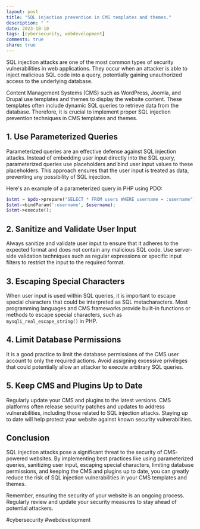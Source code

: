 ```yaml
---
layout: post
title: "SQL injection prevention in CMS templates and themes."
description: " "
date: 2023-10-10
tags: [cybersecurity, webdevelopment]
comments: true
share: true
---
```


SQL injection attacks are one of the most common types of security vulnerabilities in web applications. They occur when an attacker is able to inject malicious SQL code into a query, potentially gaining unauthorized access to the underlying database.

Content Management Systems (CMS) such as WordPress, Joomla, and Drupal use templates and themes to display the website content. These templates often include dynamic SQL queries to retrieve data from the database. Therefore, it is crucial to implement proper SQL injection prevention techniques in CMS templates and themes.

## 1. Use Parameterized Queries

Parameterized queries are an effective defense against SQL injection attacks. Instead of embedding user input directly into the SQL query, parameterized queries use placeholders and bind user input values to these placeholders. This approach ensures that the user input is treated as data, preventing any possibility of SQL injection.

Here's an example of a parameterized query in PHP using PDO:

```php
$stmt = $pdo->prepare("SELECT * FROM users WHERE username = :username");
$stmt->bindParam(':username', $username);
$stmt->execute();
```

## 2. Sanitize and Validate User Input

Always sanitize and validate user input to ensure that it adheres to the expected format and does not contain any malicious SQL code. Use server-side validation techniques such as regular expressions or specific input filters to restrict the input to the required format.

## 3. Escaping Special Characters

When user input is used within SQL queries, it is important to escape special characters that could be interpreted as SQL metacharacters. Most programming languages and CMS frameworks provide built-in functions or methods to escape special characters, such as `mysqli_real_escape_string()` in PHP.

## 4. Limit Database Permissions

It is a good practice to limit the database permissions of the CMS user account to only the required actions. Avoid assigning excessive privileges that could potentially allow an attacker to execute arbitrary SQL queries.

## 5. Keep CMS and Plugins Up to Date

Regularly update your CMS and plugins to the latest versions. CMS platforms often release security patches and updates to address vulnerabilities, including those related to SQL injection attacks. Staying up to date will help protect your website against known security vulnerabilities.

## Conclusion

SQL injection attacks pose a significant threat to the security of CMS-powered websites. By implementing best practices like using parameterized queries, sanitizing user input, escaping special characters, limiting database permissions, and keeping the CMS and plugins up to date, you can greatly reduce the risk of SQL injection vulnerabilities in your CMS templates and themes.

Remember, ensuring the security of your website is an ongoing process. Regularly review and update your security measures to stay ahead of potential attackers.

#cybersecurity #webdevelopment